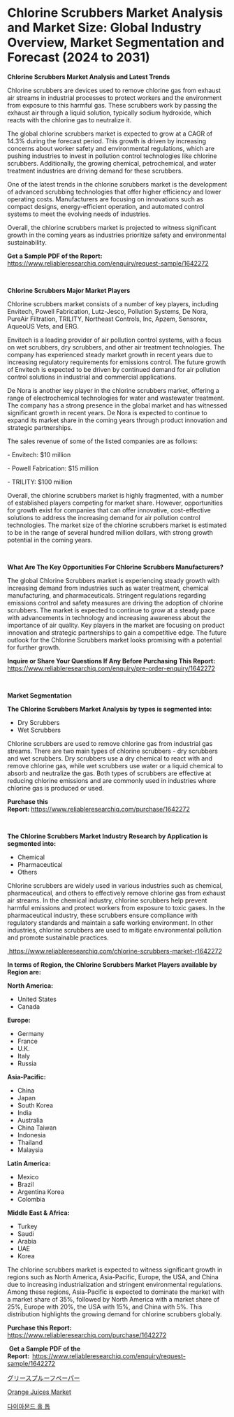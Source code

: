 <p><h1>Chlorine Scrubbers Market Analysis and Market Size: Global Industry Overview, Market Segmentation and Forecast (2024 to 2031)</h1></p><p><strong>Chlorine Scrubbers Market Analysis and Latest Trends</strong></p>
<p><p>Chlorine scrubbers are devices used to remove chlorine gas from exhaust air streams in industrial processes to protect workers and the environment from exposure to this harmful gas. These scrubbers work by passing the exhaust air through a liquid solution, typically sodium hydroxide, which reacts with the chlorine gas to neutralize it.</p><p>The global chlorine scrubbers market is expected to grow at a CAGR of 14.3% during the forecast period. This growth is driven by increasing concerns about worker safety and environmental regulations, which are pushing industries to invest in pollution control technologies like chlorine scrubbers. Additionally, the growing chemical, petrochemical, and water treatment industries are driving demand for these scrubbers.</p><p>One of the latest trends in the chlorine scrubbers market is the development of advanced scrubbing technologies that offer higher efficiency and lower operating costs. Manufacturers are focusing on innovations such as compact designs, energy-efficient operation, and automated control systems to meet the evolving needs of industries.</p><p>Overall, the chlorine scrubbers market is projected to witness significant growth in the coming years as industries prioritize safety and environmental sustainability.</p></p>
<p><strong>Get a Sample PDF of the Report:&nbsp;</strong> <a href="https://www.reliableresearchiq.com/enquiry/request-sample/1642272">https://www.reliableresearchiq.com/enquiry/request-sample/1642272</a></p>
<p>&nbsp;</p>
<p><strong>Chlorine Scrubbers Major Market Players</strong></p>
<p><p>Chlorine scrubbers market consists of a number of key players, including Envitech, Powell Fabrication, Lutz-Jesco, Pollution Systems, De Nora, PureAir Filtration, TRILITY, Northeast Controls, Inc, Apzem, Sensorex, AqueoUS Vets, and ERG.</p><p>Envitech is a leading provider of air pollution control systems, with a focus on wet scrubbers, dry scrubbers, and other air treatment technologies. The company has experienced steady market growth in recent years due to increasing regulatory requirements for emissions control. The future growth of Envitech is expected to be driven by continued demand for air pollution control solutions in industrial and commercial applications.</p><p>De Nora is another key player in the chlorine scrubbers market, offering a range of electrochemical technologies for water and wastewater treatment. The company has a strong presence in the global market and has witnessed significant growth in recent years. De Nora is expected to continue to expand its market share in the coming years through product innovation and strategic partnerships.</p><p>The sales revenue of some of the listed companies are as follows:</p><p>- Envitech: $10 million</p><p>- Powell Fabrication: $15 million</p><p>- TRILITY: $100 million</p><p>Overall, the chlorine scrubbers market is highly fragmented, with a number of established players competing for market share. However, opportunities for growth exist for companies that can offer innovative, cost-effective solutions to address the increasing demand for air pollution control technologies. The market size of the chlorine scrubbers market is estimated to be in the range of several hundred million dollars, with strong growth potential in the coming years.</p></p>
<p>&nbsp;</p>
<p><strong>What Are The Key Opportunities For Chlorine Scrubbers Manufacturers?</strong></p>
<p><p>The global Chlorine Scrubbers market is experiencing steady growth with increasing demand from industries such as water treatment, chemical manufacturing, and pharmaceuticals. Stringent regulations regarding emissions control and safety measures are driving the adoption of chlorine scrubbers. The market is expected to continue to grow at a steady pace with advancements in technology and increasing awareness about the importance of air quality. Key players in the market are focusing on product innovation and strategic partnerships to gain a competitive edge. The future outlook for the Chlorine Scrubbers market looks promising with a potential for further growth.</p></p>
<p><strong>Inquire or Share Your Questions If Any Before Purchasing This Report:</strong> <a href="https://www.reliableresearchiq.com/enquiry/pre-order-enquiry/1642272">https://www.reliableresearchiq.com/enquiry/pre-order-enquiry/1642272</a></p>
<p>&nbsp;</p>
<p><strong>Market Segmentation</strong></p>
<p><strong>The Chlorine Scrubbers Market Analysis by types is segmented into:</strong></p>
<p><ul><li>Dry Scrubbers</li><li>Wet Scrubbers</li></ul></p>
<p><p>Chlorine scrubbers are used to remove chlorine gas from industrial gas streams. There are two main types of chlorine scrubbers - dry scrubbers and wet scrubbers. Dry scrubbers use a dry chemical to react with and remove chlorine gas, while wet scrubbers use water or a liquid chemical to absorb and neutralize the gas. Both types of scrubbers are effective at reducing chlorine emissions and are commonly used in industries where chlorine gas is produced or used.</p></p>
<p><strong>Purchase this Report:&nbsp;</strong><a href="https://www.reliableresearchiq.com/purchase/1642272">https://www.reliableresearchiq.com/purchase/1642272</a></p>
<p>&nbsp;</p>
<p><strong>The Chlorine Scrubbers Market Industry Research by Application is segmented into:</strong></p>
<p><ul><li>Chemical</li><li>Pharmaceutical</li><li>Others</li></ul></p>
<p><p>Chlorine scrubbers are widely used in various industries such as chemical, pharmaceutical, and others to effectively remove chlorine gas from exhaust air streams. In the chemical industry, chlorine scrubbers help prevent harmful emissions and protect workers from exposure to toxic gases. In the pharmaceutical industry, these scrubbers ensure compliance with regulatory standards and maintain a safe working environment. In other industries, chlorine scrubbers are used to mitigate environmental pollution and promote sustainable practices.</p></p>
<p><a href="https://www.reliableresearchiq.com/chlorine-scrubbers-market-r1642272">&nbsp;https://www.reliableresearchiq.com/chlorine-scrubbers-market-r1642272</a></p>
<p><strong>In terms of Region, the Chlorine Scrubbers Market Players available by Region are:</strong></p>
<p>
    <p> <strong> North America: </strong>
        <ul>
            <li>United States</li>
            <li>Canada</li>
        </ul>
        </p> 
    <p> <strong> Europe: </strong>
        <ul>
            <li>Germany</li>
            <li>France</li>
            <li>U.K.</li>
            <li>Italy</li>
            <li>Russia</li>
        </ul>
        </p> 
    <p> <strong> Asia-Pacific: </strong>
        <ul>
            <li>China</li>
            <li>Japan</li>
            <li>South Korea</li>
            <li>India</li>
            <li>Australia</li>
            <li>China Taiwan</li>
            <li>Indonesia</li>
            <li>Thailand</li>
            <li>Malaysia</li>
        </ul>
        </p> 
    <p> <strong> Latin America: </strong>
        <ul>
            <li>Mexico</li>
            <li>Brazil</li>
            <li>Argentina Korea</li>
            <li>Colombia</li>
        </ul>
        </p> 
    <p> <strong> Middle East & Africa: </strong>
        <ul>
            <li>Turkey</li>
            <li>Saudi</li>
            <li>Arabia</li>
            <li>UAE</li>
            <li>Korea</li>
        </ul>
    </p>
    </p>
<p><p>The chlorine scrubbers market is expected to witness significant growth in regions such as North America, Asia-Pacific, Europe, the USA, and China due to increasing industrialization and stringent environmental regulations. Among these regions, Asia-Pacific is expected to dominate the market with a market share of 35%, followed by North America with a market share of 25%, Europe with 20%, the USA with 15%, and China with 5%. This distribution highlights the growing demand for chlorine scrubbers globally.</p></p>
<p><strong>Purchase this Report: </strong><a href="https://www.reliableresearchiq.com/purchase/1642272">https://www.reliableresearchiq.com/purchase/1642272</a></p>
<p>&nbsp;<strong>Get a Sample PDF of the Report:&nbsp;&nbsp;</strong><a href="https://www.reliableresearchiq.com/enquiry/request-sample/1642272">https://www.reliableresearchiq.com/enquiry/request-sample/1642272</a></p>
<p><strong></strong></p>
<p><p><a href="https://github.com/mohamedbakry57/Market-Research-Report-List-5/blob/main/104067137406.md">グリースプルーフペーパー</a></p><p><a href="https://github.com/theanastasiyah/Market-Research-Report-List-1/blob/main/orange-juices-market.md">Orange Juices Market</a></p><p><a href="https://github.com/laholand/Market-Research-Report-List-5/blob/main/727219948018.md">다이아몬드 홀 톱</a></p></p>